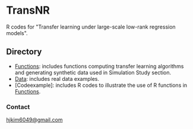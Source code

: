# TransNR
R codes for "Transfer learning under large-scale low-rank regression models". 

## Directory
- [Functions](https://github.com/hjkim1001/TransNR/tree/main/Function): includes functions computing transfer learning algorithms and generating synthetic data used in Simulation Study section.
- [Data](https://github.com/hjkim1001/TransNR/tree/main/Data): includes real data examples.
- [Codeexample]: includes R codes to illustrate the use of R functions in [Functions](https://github.com/hjkim1001/TransNR/tree/main/Function).

### Contact
hjkim6049@gmail.com
